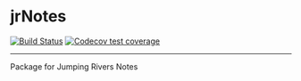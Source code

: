 # jrNotes 
<!-- badges: start -->
[![Build Status](https://api.travis-ci.org/jr-packages/jrNotes.png?branch=master)](https://travis-ci.org/jr-packages/)
[![Codecov test coverage](https://codecov.io/gh/jr-packages/jrNotes/branch/master/graph/badge.svg)](https://codecov.io/gh/jr-packages/jrNotes?branch=master)
<!-- badges: end -->
---

Package for Jumping Rivers Notes

